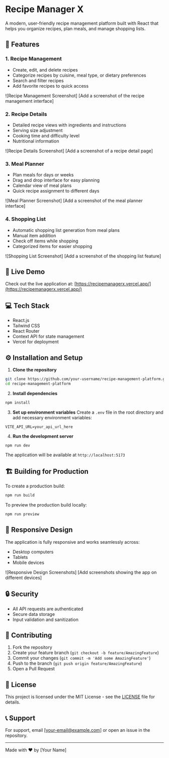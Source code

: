 # Recipe Manager X

A modern, user-friendly recipe management platform built with React that helps you organize recipes, plan meals, and manage shopping lists.

## 🌟 Features

### 1. Recipe Management
- Create, edit, and delete recipes
- Categorize recipes by cuisine, meal type, or dietary preferences
- Search and filter recipes
- Add favorite recipes to quick access

![Recipe Management Screenshot]
[Add a screenshot of the recipe management interface]

### 2. Recipe Details
- Detailed recipe views with ingredients and instructions
- Serving size adjustment
- Cooking time and difficulty level
- Nutritional information

![Recipe Details Screenshot]
[Add a screenshot of a recipe detail page]

### 3. Meal Planner
- Plan meals for days or weeks
- Drag and drop interface for easy planning
- Calendar view of meal plans
- Quick recipe assignment to different days

![Meal Planner Screenshot]
[Add a screenshot of the meal planner interface]

### 4. Shopping List
- Automatic shopping list generation from meal plans
- Manual item addition
- Check off items while shopping
- Categorized items for easier shopping

![Shopping List Screenshot]
[Add a screenshot of the shopping list feature]

## 🚀 Live Demo

Check out the live application at: [https://recipemanagerx.vercel.app/](https://recipemanagerx.vercel.app/)

## 💻 Tech Stack

- React.js
- Tailwind CSS
- React Router
- Context API for state management
- Vercel for deployment

## ⚙️ Installation and Setup

1. **Clone the repository**
```bash
git clone https://github.com/your-username/recipe-management-platform.git
cd recipe-management-platform
```

2. **Install dependencies**
```bash
npm install
```

3. **Set up environment variables**
Create a `.env` file in the root directory and add necessary environment variables:
```env
VITE_API_URL=your_api_url_here
```

4. **Run the development server**
```bash
npm run dev
```

The application will be available at `http://localhost:5173`

## 🏗️ Building for Production

To create a production build:
```bash
npm run build
```

To preview the production build locally:
```bash
npm run preview
```

## 📱 Responsive Design

The application is fully responsive and works seamlessly across:
- Desktop computers
- Tablets
- Mobile devices

![Responsive Design Screenshots]
[Add screenshots showing the app on different devices]

## 🔒 Security

- All API requests are authenticated
- Secure data storage
- Input validation and sanitization

## 🤝 Contributing

1. Fork the repository
2. Create your feature branch (`git checkout -b feature/AmazingFeature`)
3. Commit your changes (`git commit -m 'Add some AmazingFeature'`)
4. Push to the branch (`git push origin feature/AmazingFeature`)
5. Open a Pull Request

## 📝 License

This project is licensed under the MIT License - see the [LICENSE](LICENSE) file for details.

## 📞 Support

For support, email [your-email@example.com] or open an issue in the repository.

---
Made with ❤️ by [Your Name]